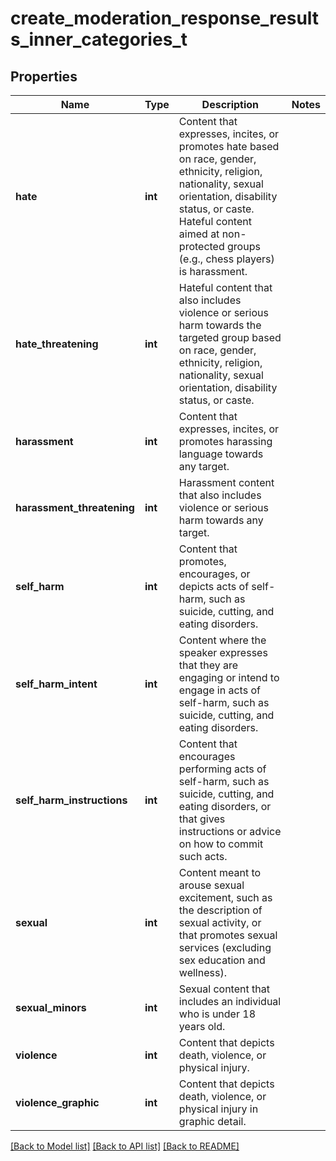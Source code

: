 # create_moderation_response_results_inner_categories_t

## Properties
Name | Type | Description | Notes
------------ | ------------- | ------------- | -------------
**hate** | **int** | Content that expresses, incites, or promotes hate based on race, gender, ethnicity, religion, nationality, sexual orientation, disability status, or caste. Hateful content aimed at non-protected groups (e.g., chess players) is harassment. | 
**hate_threatening** | **int** | Hateful content that also includes violence or serious harm towards the targeted group based on race, gender, ethnicity, religion, nationality, sexual orientation, disability status, or caste. | 
**harassment** | **int** | Content that expresses, incites, or promotes harassing language towards any target. | 
**harassment_threatening** | **int** | Harassment content that also includes violence or serious harm towards any target. | 
**self_harm** | **int** | Content that promotes, encourages, or depicts acts of self-harm, such as suicide, cutting, and eating disorders. | 
**self_harm_intent** | **int** | Content where the speaker expresses that they are engaging or intend to engage in acts of self-harm, such as suicide, cutting, and eating disorders. | 
**self_harm_instructions** | **int** | Content that encourages performing acts of self-harm, such as suicide, cutting, and eating disorders, or that gives instructions or advice on how to commit such acts. | 
**sexual** | **int** | Content meant to arouse sexual excitement, such as the description of sexual activity, or that promotes sexual services (excluding sex education and wellness). | 
**sexual_minors** | **int** | Sexual content that includes an individual who is under 18 years old. | 
**violence** | **int** | Content that depicts death, violence, or physical injury. | 
**violence_graphic** | **int** | Content that depicts death, violence, or physical injury in graphic detail. | 

[[Back to Model list]](../README.md#documentation-for-models) [[Back to API list]](../README.md#documentation-for-api-endpoints) [[Back to README]](../README.md)



